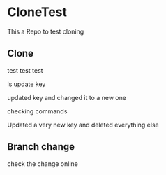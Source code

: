 # CloneTest
This a Repo to test cloning

## Clone

test test test

ls
update key



updated key and changed it to a new one

checking commands 

Updated a very new key and deleted everything else



## Branch change


check the change online 